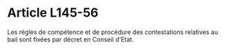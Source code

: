 # Article L145-56

Les règles de compétence et de procédure des contestations relatives au bail sont fixées par décret en Conseil d'Etat.
